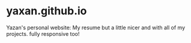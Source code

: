 # yaxan.github.io

Yazan's personal website: My resume but a little nicer and with all of my projects. fully responsive too!
